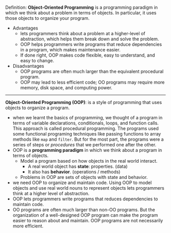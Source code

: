 Definition: **Object-Oriented Programming** is a programming paradigm in which we think about a problem in terms of objects. In particular, it uses those objects to organize your program.

- Advantages
  - lets programmers think about a problem at a higher-level of abstraction, which helps them break down and solve the problem.
  - OOP helps programmers write programs that reduce dependencies in a program, which makes maintenance easier. 
  - If done right, OOP makes code flexible, easy to understand, and easy to change. 
- Disadvantages
  - OOP programs are often much larger than the equivalent procedural program. 
  - OOP may lead to less efficient code; OO programs may require more memory, disk space, and computing power.

------

**Object-Oriented Programming (OOP)**: is a style of programming that uses objects to organize a program. 

- when we learnt the basics of programming, we thought of a program in terms of variable declarations, conditionals, loops, and function calls. This approach is called procedural programming. The programs used some functional programing techniques like passing functions to array methods like `map` and `filter`. But for the most part, the programs were a series of steps or *procedures* that we performed one after the other. 
- OOP is a **programming paradigm** in which we think about a program in terms of objects.
  - Model a program based on how objects in the real world interact. 
    - A real world object has **state**: properties. (data)
    - It also has **behavior**. (operations / methods)
  - Problems in OOP are sets of objects with state and behavior. 
- we need OOP to organize and maintain code. Using OOP to model objects and use real world nouns to represent objects lets programmers think at a higher level of abstraction. 
- OOP lets programmers write programs that reduces dependencies to maintain code. 
- OO programs are often much larger than non-OO programs. But the organization of a well-designed OOP program can make the program easier to reason about and maintain. OOP programs are not necessarily more efficient. 

